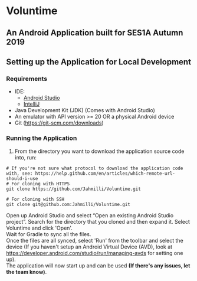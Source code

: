 # Voluntime
## An Android Application built for SES1A Autumn 2019

## Setting up the Application for Local Development
### Requirements
* IDE:
  * [Android Studio](https://developer.android.com/studio/)
  * [IntelliJ](https://www.jetbrains.com/help/idea/getting-started-with-android-development.html)
* Java Development Kit (JDK) (Comes with Android Studio)
* An emulator with API version >= 20 OR a physical Android device
* Git (https://git-scm.com/downloads)

### Running the Application
1. From the directory you want to download the application source code into, run:
```
# If you're not sure what protocol to download the application code with, see: https://help.github.com/en/articles/which-remote-url-should-i-use
# For cloning with HTTPS
git clone https://github.com/Jahmilli/Voluntime.git

# For cloning with SSH
git clone git@github.com:Jahmilli/Voluntime.git
```
Open up Android Studio and select “Open an existing Android Studio project”. Search for the directory that you cloned and then expand it. Select Voluntime and click 'Open'.  
Wait for Gradle to sync all the files.  
Once the files are all synced, select 'Run' from the toolbar and select the device (If you haven't setup an Android Virtual Device (AVD), look at https://developer.android.com/studio/run/managing-avds for setting one up).  
The application will now start up and can be used __(If there's any issues, let the team know)__.

